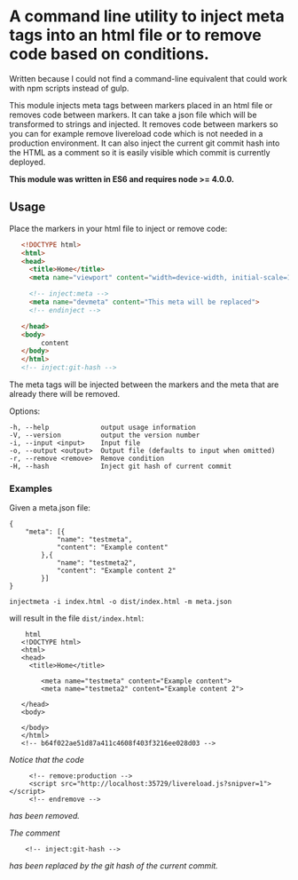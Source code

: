 # A command line utility to inject meta tags into an html file or to remove code based on conditions.
Written because I could not find a command-line equivalent that could work with npm scripts instead of gulp.

This module injects meta tags between markers placed in an html file or removes code between markers.
It can take a json file which will be transformed to strings and injected.
It removes code between markers so you can for example remove livereload code which is not needed in a production environment.
It can also inject the current git commit hash into the HTML as a comment so it is easily visible which commit is currently 
deployed.

**This module was written in ES6 and requires node >= 4.0.0.**

## Usage
Place the markers in your html file to inject or remove code:

```html
   <!DOCTYPE html>
   <html>
   <head>
     <title>Home</title>
     <meta name="viewport" content="width=device-width, initial-scale=1">

     <!-- inject:meta -->
     <meta name="devmeta" content="This meta will be replaced">
     <!-- endinject -->

   </head>
   <body>
        content
   </body>
   </html>
   <!-- inject:git-hash -->
```
The meta tags will be injected between the markers and the meta that are already there will be removed.

 Options:

    -h, --help             output usage information
    -V, --version          output the version number
    -i, --input <input>    Input file
    -o, --output <output>  Output file (defaults to input when omitted)
    -r, --remove <remove>  Remove condition
    -H, --hash             Inject git hash of current commit

### Examples

Given a meta.json file:

```
{
	"meta": [{
			"name": "testmeta",
			"content": "Example content"
		},{
			"name": "testmeta2",
			"content": "Example content 2"
		}]
}
```
`injectmeta -i index.html -o dist/index.html -m meta.json`

will result in the file `dist/index.html`:

```
    html
   <!DOCTYPE html>
   <html>
   <head>
     <title>Home</title>

        <meta name="testmeta" content="Example content">
        <meta name="testmeta2" content="Example content 2">

   </head>
   <body>

   </body>
   </html>
   <!-- b64f022ae51d87a411c4608f403f3216ee028d03 -->
```

*Notice that the code*
```
     <!-- remove:production -->
     <script src="http://localhost:35729/livereload.js?snipver=1"></script>
     <!-- endremove -->
```
*has been removed.*

*The comment*
```
    <!-- inject:git-hash -->
```
*has been replaced by the git hash of the current commit.*


